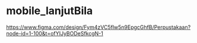 # mobile_lanjutBila

https://www.figma.com/design/Fym4zVC5flw5n9EpgcGhfB/Perpustakaan?node-id=1-100&t=ofYIJyBODeSfkcgN-1

